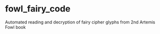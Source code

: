 # fowl_fairy_code
Automated reading and decryption of fairy cipher glyphs from 2nd Artemis Fowl book
